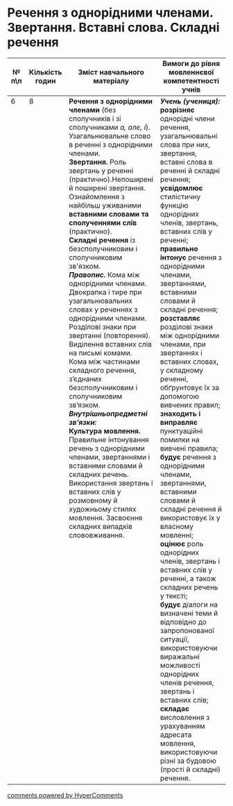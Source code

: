 <div id="hypercomments_widget" class="js-hypercomments-widget invisible"></div>

# Речення з однорідними членами. Звертання. Вставні слова. Складні речення

<table>
  <tr>
    <td width="10%" align="center"><b>№ <br>п\п</br></b></td>
    <td width="5%" align="center"><b>Кількість годин</b></td>  
    <td width="40%" align="center"><b>Зміст навчального матеріалу</b></td>
    <td width="45%" align="center"><b>Вимоги до рівня мовленнєвої компетентності учнів</b></td>
  </tr>
<tbody>
  <tr>
<td width="10%" style="vertical-align:top !important;">6</td>
<td width="5%" style="vertical-align:top !important;">8</td>
    <td width="40%" style="vertical-align:top !important;">
<b>Речення з однорідними членами</b> (без сполучників і зі сполучниками <i>а, але, і</i>). Узагальнювальне слово в реченні з однорідними членами. <br>
<b>Звертання.</b> Роль  звертань у реченні (практично).Непоширені й поширені звертання.<br>
Ознайомлення з найбільш уживаними <b>вставними словами та сполученнями слів</b>  (практично).<br>
<b>Складні речення</b> із безсполучниковим і сполучниковим зв'язком. <br>
<b><i>Правопис.</i></b> Кома між однорідними членами. Двокрапка і тире  при узагальнювальних словах у реченнях з однорідними членами.<br>
Розділові знаки при звертанні (повторення).  Виділення вставних слів на письмі комами.<br>
Кома між частинами складного речення,  з’єднаних безсполучниковим   і сполучниковим зв’язком.<br>
<b><i>Внутрішньопредметні  зв’язки:</i></b><br>
<b>Культура мовлення.</b> Правильне інтонування речень з однорідними членами,  звертаннями і вставними словами й складних речень. <br>Використання звертань і вставних слів у розмовному й художньому стилях мовлення. Засвоєння складних випадків слововживання.<br>
</td>
    <td width="45%" style="vertical-align:top !important;">
<i><b>Учень (учениця):</b></i><br>
<b>розрізняє</b> однорідні члени речення, узагальнювальні слова при них, звертання, вставні слова в реченні й  складні речення;<br>
<b>усвідомлює</b> стилістичну функцію однорідних членів, звертань, вставних слів у реченні;<br>
<b>правильно  інтонує</b> речення з однорідними членами, звертаннями, вставними словами й складні речення;<br>
<b>розставляє</b> розділові знаки між однорідними членами, при звертаннях і вставних словах, у складному реченні,  обґрунтовує їх за допомогою вивчених правил; <br>
<b>знаходить і виправляє</b> пунктуаційні помилки на вивчені правила;<br>
<b>будує</b> речення з однорідними членами, звертаннями,  вставними словами й складні речення й використовує їх у власному мовленні;<br>
<b>оцінює</b> роль однорідних членів, звертань і вставних слів у реченні, а також складних речень у тексті;<br>
<b>будує</b>  діалоги на визначені теми й відповідно до запропонованої ситуації, використовуючи виражальні можливості однорідних членів речення, звертань і вставних слів;<br>
<b>складає</b> висловлення  з урахуванням адресата мовлення, використовуючи різні за будовою (прості й складні) речення. </td>
  </tr>
</tbody>
</table>

<div class="js-hypercomments-container">
<a href="http://hypercomments.com" class="hc-link" title="comments widget">comments powered by HyperComments</a>
</div>